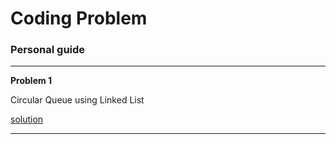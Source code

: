# Coding Problem
### Personal guide

---
**Problem 1**  
  
Circular Queue using Linked List
     
[solution](./DataStructures/circularQueueUsingLL.cpp)

---
